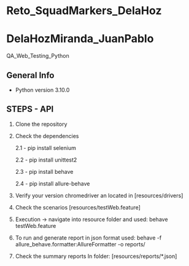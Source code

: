 # Reto_SquadMarkers_DelaHoz
# DelaHozMiranda_JuanPablo
QA_Web_Testing_Python

## General Info
- Python version 3.10.0

## STEPS - API
1. Clone the repository
2. Check the dependencies

    2.1 - pip install selenium
 
    2.2 - pip install unittest2
    
    2.3 - pip install behave
    
    2.4 - pip install allure-behave

3. Verify your version chromedriver an located in [resources/drivers]
4. Check the scenarios [resources/testWeb.feature]
5. Execution -> navigate into resource folder and used: behave testWeb.feature
6. To run and generate report in json format used: behave -f allure_behave.formatter:AllureFormatter -o reports/ 
7. Check the summary reports In folder: [resources/reports/*.json]
